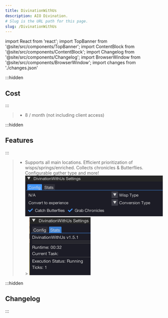 ```yaml
---
title: DivinationWithUs
description: AIO Divination.
# Slug is the URL path for this page.
slug: /DivinationWithUs
---
```


import React from 'react';
import TopBanner from '@site/src/components/TopBanner';
import ContentBlock from '@site/src/components/ContentBlock';
import Changelog from '@site/src/components/Changelog';
import BrowserWindow from '@site/src/components/BrowserWindow';
import changes from './changes.json'

<TopBanner title="DivinationWithUs" version="v1.0.6" author="BotWithUs" offical="OFFICAL SCRIPT" skill="Divination">
</TopBanner>

:::hidden

## Cost

:::

<ContentBlock title="Cost">

> - 8 / month (not including client access)

</ContentBlock>

:::hidden

## Features

:::

<ContentBlock title="Features">

> - Supports all main locations. Efficient prioritization of wisps/springs/enriched. Collects chronicles & Butterflies. Configurable gather type and more!
>   ![Example](01DivinationWithUs.png) > ![Example](02DivinationWithUs.png)

</ContentBlock>

:::hidden

## Changelog

:::

<Changelog changes={changes}>

</Changelog>
